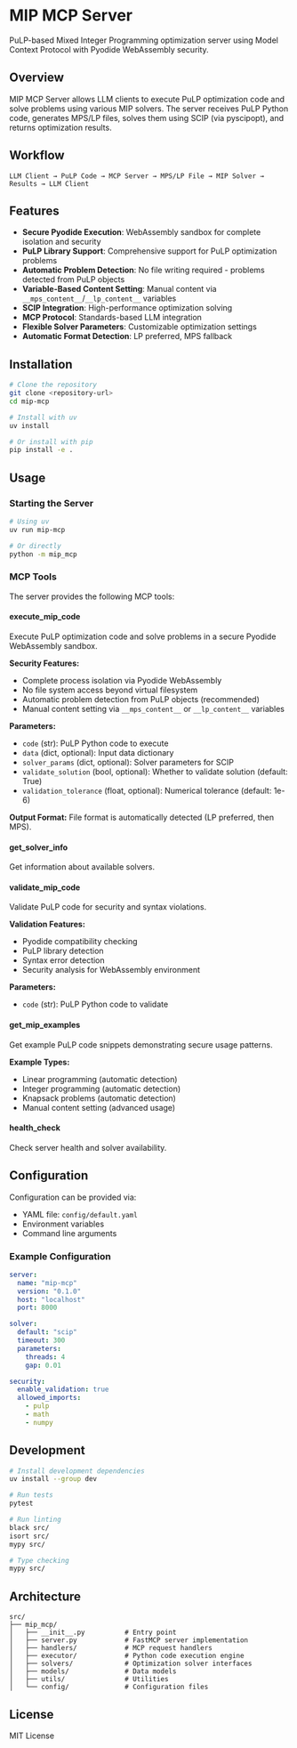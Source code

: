 # MIP MCP Server

PuLP-based Mixed Integer Programming optimization server using Model Context Protocol with Pyodide WebAssembly security.

## Overview

MIP MCP Server allows LLM clients to execute PuLP optimization code and solve problems using various MIP solvers. The server receives PuLP Python code, generates MPS/LP files, solves them using SCIP (via pyscipopt), and returns optimization results.

## Workflow

```
LLM Client → PuLP Code → MCP Server → MPS/LP File → MIP Solver → Results → LLM Client
```

## Features

- **Secure Pyodide Execution**: WebAssembly sandbox for complete isolation and security
- **PuLP Library Support**: Comprehensive support for PuLP optimization problems
- **Automatic Problem Detection**: No file writing required - problems detected from PuLP objects
- **Variable-Based Content Setting**: Manual content via `__mps_content__`/`__lp_content__` variables
- **SCIP Integration**: High-performance optimization solving
- **MCP Protocol**: Standards-based LLM integration
- **Flexible Solver Parameters**: Customizable optimization settings
- **Automatic Format Detection**: LP preferred, MPS fallback

## Installation

```bash
# Clone the repository
git clone <repository-url>
cd mip-mcp

# Install with uv
uv install

# Or install with pip
pip install -e .
```

## Usage

### Starting the Server

```bash
# Using uv
uv run mip-mcp

# Or directly
python -m mip_mcp
```

### MCP Tools

The server provides the following MCP tools:

#### execute_mip_code

Execute PuLP optimization code and solve problems in a secure Pyodide WebAssembly sandbox.

**Security Features:**

- Complete process isolation via Pyodide WebAssembly
- No file system access beyond virtual filesystem  
- Automatic problem detection from PuLP objects (recommended)
- Manual content setting via `__mps_content__` or `__lp_content__` variables

**Parameters:**

- `code` (str): PuLP Python code to execute
- `data` (dict, optional): Input data dictionary
- `solver_params` (dict, optional): Solver parameters for SCIP
- `validate_solution` (bool, optional): Whether to validate solution (default: True)
- `validation_tolerance` (float, optional): Numerical tolerance (default: 1e-6)

**Output Format:**
File format is automatically detected (LP preferred, then MPS).

#### get_solver_info

Get information about available solvers.

#### validate_mip_code

Validate PuLP code for security and syntax violations.

**Validation Features:**

- Pyodide compatibility checking
- PuLP library detection
- Syntax error detection
- Security analysis for WebAssembly environment

**Parameters:**

- `code` (str): PuLP Python code to validate

#### get_mip_examples

Get example PuLP code snippets demonstrating secure usage patterns.

**Example Types:**

- Linear programming (automatic detection)
- Integer programming (automatic detection)
- Knapsack problems (automatic detection)
- Manual content setting (advanced usage)

#### health_check

Check server health and solver availability.

## Configuration

Configuration can be provided via:

- YAML file: `config/default.yaml`
- Environment variables
- Command line arguments

### Example Configuration

```yaml
server:
  name: "mip-mcp"
  version: "0.1.0"
  host: "localhost"
  port: 8000

solver:
  default: "scip"
  timeout: 300
  parameters:
    threads: 4
    gap: 0.01

security:
  enable_validation: true
  allowed_imports:
    - pulp
    - math
    - numpy
```

## Development

```bash
# Install development dependencies
uv install --group dev

# Run tests
pytest

# Run linting
black src/
isort src/
mypy src/

# Type checking
mypy src/
```

## Architecture

```
src/
├── mip_mcp/
│   ├── __init__.py          # Entry point
│   ├── server.py            # FastMCP server implementation
│   ├── handlers/            # MCP request handlers
│   ├── executor/            # Python code execution engine
│   ├── solvers/             # Optimization solver interfaces
│   ├── models/              # Data models
│   ├── utils/               # Utilities
│   └── config/              # Configuration files
```

## License

MIT License

